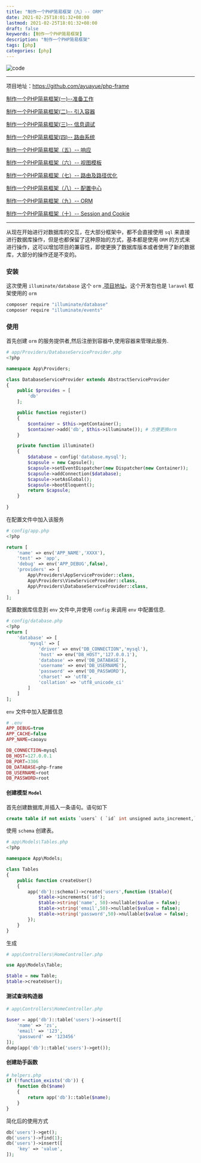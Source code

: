 ```yaml
---
title: "制作一个PHP简易框架（九）-- ORM"
date: 2021-02-25T18:01:32+08:00
lastmod: 2021-02-25T18:01:32+08:00
draft: false
keywords: [制作一个PHP简易框架]
description: "制作一个PHP简易框架"
tags: [php]
categories: [php]
---
```


![code](https://images.pexels.com/photos/270348/pexels-photo-270348.jpeg?auto=compress&cs=tinysrgb&dpr=2&w=500)

----

项目地址：https://github.com/ayuayue/php-frame

[制作一个PHP简易框架(一)--准备工作](https://www.caoayu.xyz/post/php-frame01)

[制作一个PHP简易框架(二)-- 引入容器](https://www.caoayu.xyz/post/php-frame02)

[制作一个PHP简易框架(三)-- 信息调试](https://www.caoayu.xyz/post/php-frame03)

[制作一个PHP简易框架(四)-- 路由系统](https://www.caoayu.xyz/post/php-frame04)

[制作一个PHP简易框架（五）-- 响应](https://www.caoayu.xyz/post/php-frame05)

[制作一个PHP简易框架（六）-- 视图模板](https://www.caoayu.xyz/post/php-frame06)

[制作一个PHP简易框架（七）-- 路由及路径优化](https://www.caoayu.xyz/post/php-frame07)

[制作一个PHP简易框架（八）-- 配置中心](https://www.caoayu.xyz/post/php-frame08)

[制作一个PHP简易框架（九）-- ORM](https://www.caoayu.xyz/post/php-frame09)

[制作一个PHP简易框架（十）-- Session and Cookie](https://www.caoayu.xyz/post/php-frame10)

----

从现在开始进行对数据库的交互，在大部分框架中，都不会直接使用 `sql` 来直接进行数据库操作，但是也都保留了这种原始的方式，基本都是使用 `ORM` 的方式来进行操作，这可以增加项目的兼容性，即使更换了数据库版本或者使用了新的数据库，大部分的操作还是不变的。

### 安装

这次使用 `illuminate/database` 这个 `orm` ,[项目地址](https://packagist.org/packages/illuminate/database)。这个开发包也是 `laravel` 框架使用的 `orm`

```bash
composer require "illuminate/database"
composer require "illuminate/events"
```

### 使用

首先创建 `orm` 的服务提供者,然后注册到容器中,使用容器来管理此服务.

```php
# app/Providers/DatabaseServiceProvider.php
<?php

namespace App\Providers;

class DatabaseServiceProvider extends AbstractServiceProvider
{
    public $provides = [
        'db'
    ];

    public function register()
    {
        $container = $this->getContainer();
        $container->add('db', $this->illuminate()); # 方便更换orm
    }

    private function illuminate()
    {
        $database = config('database.mysql');
        $capsule = new Capsule();
        $capsule->setEventDispatcher(new Dispatcher(new Container));
        $capsule->addConnection($database);
        $capsule->setAsGlobal();
        $capsule->bootEloquent();
        return $capsule;
    }
    
}
```

在配置文件中加入该服务

```php
# config/app.php
<?php

return [
    'name' => env('APP_NAME','XXXX'),
    'test' => 'app',
    'debug' => env('APP_DEBUG',false),
    'providers' => [
        App\Providers\AppServiceProvider::class,
        App\Providers\ViewServiceProvider::class,
        App\Providers\DatabaseServiceProvider::class,
    ]
];
```

配置数据库信息到 `env` 文件中,并使用 `config` 来调用 `env` 中配置信息.

```php
# config/database.php
<?php
return [
    'database' => [
        'mysql' => [
            'driver' => env("DB_CONNECTION",'mysql'),
            'host' => env("DB_HOST",'127.0.0.1'),
            'database' => env('DB_DATABASE'),
            'username' => env('DB_USERNAME'),
            'password' => env('DB_PASSWORD'),
            'charset' => 'utf8',
            'collation' => 'utf8_unicode_ci'
        ]
    ]
];
```

`env` 文件中加入配置信息

```php
# .env
APP_DEBUG=true
APP_CACHE=false
APP_NAME=caoayu

DB_CONNECTION=mysql
DB_HOST=127.0.0.1
DB_PORT=3306
DB_DATABASE=php-frame
DB_USERNAME=root
DB_PASSWORD=root

```

#### 创建模型 `Model`

首先创建数据库,并插入一条语句。语句如下

```sql
create table if not exists `users` ( `id` int unsigned auto_increment,`email` varchar(50) not null,`name` varchar(50) not null,`password` varchar(64) not null,primary key (`id`)) engine=innodb default charset=utf8;
```

使用 `schema` 创建表。

```php
# app\Models\Tables.php
<?php

namespace App\Models;

class Tables
{
    public function createUser()
    {
        app('db')::schema()->create('users',function ($table){
            $table->increments('id');
            $table->string('name', 50)->nullable($value = false);
            $table->string('email',50)->nullable($value = false);
            $table->string('password',50)->nullable($value = false);
        });
    }
}
```

生成

```php
# app\Controllers\HomeController.php

use App\Models\Table;

$table = new Table;
$table->createUser();
```

#### 测试查询构造器

```php
# app\Controllers\HomeController.php

$user = app('db')::table('users')->insert([
    'name' => 'zs',
    'email' => '123',
    'password' => '123456'
]);
dump(app('db')::table('users')->get());
```

#### 创建助手函数

```php
# helpers.php
if (!function_exists('db')) {
    function db($name)
    {
        return app('db')::table($name);
    }
}
```

简化后的使用方式

```php
db('users')->get();
db('users')->find(1);
db('users')->insert([
    'key' => 'value',
]);
```



